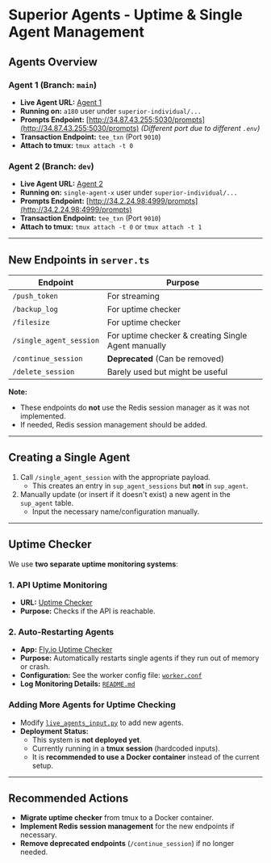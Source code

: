 # Superior Agents - Uptime & Single Agent Management

## Agents Overview

### Agent 1 (Branch: `main`)
- **Live Agent URL:** [Agent 1](https://dev-kip-agent-creator-129631784552.asia-southeast1.run.app/live-agents/agent-1)
- **Running on:** `a180` user under `superior-individual/...`
- **Prompts Endpoint:** [http://34.87.43.255:5030/prompts](http://34.87.43.255:5030/prompts) *(Different port due to different `.env`)*
- **Transaction Endpoint:** `tee_txn` (Port `9010`)
- **Attach to tmux:** `tmux attach -t 0`

### Agent 2 (Branch: `dev`)
- **Live Agent URL:** [Agent 2](https://dev-kip-agent-creator-129631784552.asia-southeast1.run.app/live-agents/agent-2)
- **Running on:** `single-agent-x` user under `superior-individual/...`
- **Prompts Endpoint:** [http://34.2.24.98:4999/prompts](http://34.2.24.98:4999/prompts)
- **Transaction Endpoint:** `tee_txn` (Port `9010`)
- **Attach to tmux:** `tmux attach -t 0` or `tmux attach -t 1`

---

## New Endpoints in `server.ts`
| Endpoint               | Purpose                                     |
|------------------------|---------------------------------------------|
| `/push_token`         | For streaming                              |
| `/backup_log`        | For uptime checker                          |
| `/filesize`          | For uptime checker                          |
| `/single_agent_session` | For uptime checker & creating Single Agent manually |
| `/continue_session`   | **Deprecated** (Can be removed)             |
| `/delete_session`    | Barely used but might be useful             |

**Note:**
- These endpoints do **not** use the Redis session manager as it was not implemented.
- If needed, Redis session management should be added.

---

## Creating a Single Agent
1. Call `/single_agent_session` with the appropriate payload.
   - This creates an entry in `sup_agent_sessions` but **not** in `sup_agent`.
2. Manually update (or insert if it doesn't exist) a new agent in the `sup_agent` table.
   - Input the necessary name/configuration manually.

---

## Uptime Checker

We use **two separate uptime monitoring systems**:

### 1. API Uptime Monitoring
- **URL:** [Uptime Checker](https://uptime-checker-kuma.fly.dev/status/d0c1f3e0-214b-41c4-9db2-3e9898653d25)
- **Purpose:** Checks if the API is reachable.

### 2. Auto-Restarting Agents
- **App:** [Fly.io Uptime Checker](https://fly.io/apps/single-agent-uptime-checker)
- **Purpose:** Automatically restarts single agents if they run out of memory or crash.
- **Configuration:** See the worker config file: [`worker.conf`](https://github.com/KIP-Protocol-Contracts/superior-agents/blob/dev/single-agent-uptime-checker/worker/worker.conf)
- **Log Monitoring Details:** [`README.md`](https://github.com/KIP-Protocol-Contracts/superior-agents/blob/dev/single-agent-uptime-checker/README.md#log-monitoring)

### Adding More Agents for Uptime Checking
- Modify [`live_agents_input.py`](https://github.com/KIP-Protocol-Contracts/superior-agents/blob/dev/single-agent-uptime-checker/live_agents_input.py) to add new agents.
- **Deployment Status:**
  - This system is **not deployed yet**.
  - Currently running in a **tmux session** (hardcoded inputs).
  - It is **recommended to use a Docker container** instead of the current setup.

---

## Recommended Actions
- **Migrate uptime checker** from tmux to a Docker container.
- **Implement Redis session management** for the new endpoints if necessary.
- **Remove deprecated endpoints** (`/continue_session`) if no longer needed.
